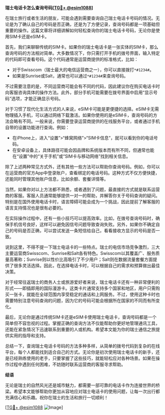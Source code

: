 **瑞士电话卡怎么查询号码[[TG💪+ @esim1088](https://t.me/s/esim1088)]**

在瑞士旅行或者生活的朋友，可能会遇到需要查询自己瑞士电话卡号码的情况。无论是为了确认自己的号码是否正确，还是为了方便记录，查询号码都是一项基础但重要的操作。这篇文章将详细讲解如何轻松查询你的瑞士电话卡号码，无论你是使用SIM卡还是eSIM卡。

首先，我们来聊聊传统的SIM卡。如果你的瑞士电话卡是一张实体的SIM卡，那么查询号码的方法相对简单。大多数情况下，你只需打开手机的拨号界面，输入特定的代码即可查看号码。这个代码通常是运营商提供的标准格式，比如：

* 对于Swisscom（瑞士最大的电信运营商之一），你可以直接拨打`*#1234#`。
* 如果是Sunrise或Salt，通常也可以通过`*#1234#`来查询号码。

不过需要注意的是，不同运营商可能会有不同的代码，因此建议你在购买电话卡时向客服咨询具体的操作方法。此外，部分手机可能需要在拨号界面中启用“显示号码”选项，才能正确显示号码。

对于习惯了现代化生活方式的人来说，eSIM卡可能是更便捷的选择。eSIM卡无需物理插入手机，可以通过网络下载激活。如果你使用的是eSIM卡，查询号码的方法会略有不同。一般来说，你需要登录运营商提供的在线服务平台，或者通过手机自带的设置功能进行查询。例如：

* 在iPhone上，进入“设置”>“蜂窝网络”>“SIM卡信息”，就可以看到你的电话号码。
* 在安卓设备上，具体路径可能会因品牌和系统版本而有所不同，但通常也能在“设置”中的“关于手机”或“SIM卡与移动网络”找到相关信息。

除了上述两种常见方式外，还有其他一些方法可以帮助你查询号码。例如，你可以在运营商的官方App中登录账户，查看绑定的电话号码。这种方式不仅方便快捷，还能同时管理其他账户信息，比如余额、套餐详情等。

当然，如果你对以上方法都不熟悉，或者遇到了问题，最直接的方式就是联系运营商的客服。客服人员通常能够提供一对一的帮助，并解答你关于号码查询的疑问。特别是在国外使用电话卡时，语言障碍可能会成为一个挑战，因此提前了解客服的语言支持情况也是很有必要的。

在实际操作过程中，还有一些小技巧可以提高效率。比如，在拨号查询号码时，确保手机信号良好，这样可以避免因信号问题导致查询失败。另外，如果你不确定自己的号码是否正确，可以尝试发送一条短信给自己，看看接收方显示的号码是否一致。

说到这里，不得不提一下瑞士电话卡的一些特点。瑞士的电信市场竞争激烈，三大主要运营商Swisscom、Sunrise和Salt各有特色。Swisscom以其覆盖广、服务质量高著称；Sunrise则以性价比高吸引了不少用户；Salt则在数据流量套餐方面提供了很多灵活选择。因此，在选择电话卡时，可以根据自己的需求和预算做出最佳决策。

对于经常往返瑞士的商务人士或旅游爱好者来说，瑞士电话卡还有一种非常便利的形式——即插即用的国际漫游卡。这类卡片通常支持多个国家和地区，用户只需购买一张卡，就能在全球范围内享受稳定的通话和上网服务。不过，使用这种卡时也需要特别注意号码查询的问题，因为它的号码可能会根据所在国家的不同而有所变化。

最后，无论你是通过传统SIM卡还是eSIM卡使用瑞士电话卡，查询号码都是一个简单但不容忽视的过程。掌握正确的查询方法不仅能帮助你更好地管理通讯工具，还能在紧急情况下迅速联系到重要的人或机构。希望本文能为你的瑞士通信之旅提供实用的指导和支持。

总结一下，查询瑞士电话卡号码的方法多种多样，从简单的拨号代码到复杂的在线平台，每个人都能找到适合自己的方式。无论你是初次使用瑞士电话卡的新手，还是已经熟练使用的老手，只要掌握了这些技巧，就能轻松应对各种场景。如果在操作过程中遇到任何困难，不妨随时联系运营商的客服寻求帮助。

**结语**

无论是瑞士的自然风光还是城市魅力，都需要一部可靠的电话卡作为连接世界的桥梁。希望本文能够帮助你更加从容地应对瑞士电话卡的使用问题，让每一次出行都充满信心和乐趣。祝你在瑞士的生活和旅行一切顺利！

[[TG💪+ @esim1088](https://t.me/s/esim1088) ![Image](https://i.postimg.cc/4NQfJmqS/Snipaste-2025-05-13-00-14-12.png)]